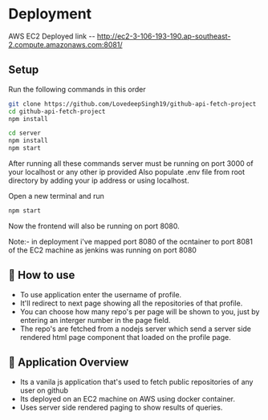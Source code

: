 

# Deployment

AWS EC2 Deployed link -- http://ec2-3-106-193-190.ap-southeast-2.compute.amazonaws.com:8081/

## Setup
Run the following commands in this order
```sh
git clone https://github.com/LovedeepSingh19/github-api-fetch-project
cd github-api-fetch-project
npm install

cd server
npm install
npm start
```
After running all these commands server must be running on port 3000 of your localhost or any other ip provided
Also populate .env file from root directory by adding your ip address or using localhost.

Open a new terminal and run
```sh
npm start
```
Now the frontend will also be running on port 8080.

Note:- in deployment i've mapped port 8080 of the ocntainer to port 8081 of the EC2 machine as jenkins was running on port 8080

## 🚀 How to use

- To use application enter the username of profile.
- It'll redirect to next page showing all the repositories of that profile.
- You can choose how many repo's per page will be shown to you, just by entering an interger number in the page field.
- The repo's are fetched from a nodejs server which send a server side rendered html page component that loaded on the profile page.

## 📝 Application Overview

- Its a vanila js application that's used to fetch public repositories of any user on github
- Its deployed on an EC2 machine on AWS using docker container.
- Uses server side rendered paging to show results of queries.
